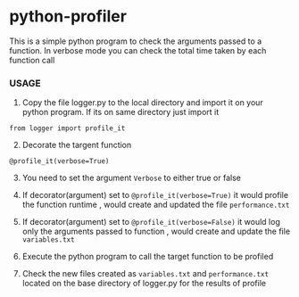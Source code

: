 # python-profiler

This is a simple python program to check the arguments passed to a function. In verbose mode you can check the total time taken by each function call

### USAGE

1. Copy the file logger.py to the local directory and import it on your python program. If its on same directory just import it
```
from logger import profile_it
```
2. Decorate the targent function
```
@profile_it(verbose=True)
```
3. You need to set the argument `Verbose` to either true or false

4. If decorator(argument) set to `@profile_it(verbose=True)` it would profile the function runtime , would create and updated the file `performance.txt`

5. If decorator(argument) set to `@profile_it(verbose=False)` it would log only the arguments passed to function , would create and update the file `variables.txt`

6. Execute the python program to call the target function to be profiled

7. Check the new files created as `variables.txt` and `performance.txt` located on the base directory of logger.py for the results of profile
